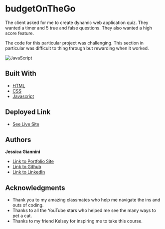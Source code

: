 # budgetOnTheGo 
<!-- UPDATE README!!!!! -->

The client asked for me to create dynamic web application quiz. They wanted a timer and 5 true and false questions. They also wanted a high score feature.

The code for this particular project was challenging. This section in particular was difficult to thing through but rewarding when it worked.

![JavaScript](/img/ScreenShotQuizMe.png)

## Built With

- [HTML](https://developer.mozilla.org/en-US/docs/Web/HTML)
- [CSS](https://developer.mozilla.org/en-US/docs/Web/CSS)
- [Javascript](https://developer.mozilla.org/en-US/docs/Web/JavaScript)

## Deployed Link

- [See Live Site](https://github.com/JessGiannini/QuizMe)

## Authors

**Jessica Giannini**

* [Link to Portfolio Site](https://jessgiannini.github.io/WebDeveloperPortfolio/)
* [Link to Github](https://github.com/jessgiannini)
* [Link to LinkedIn](https://www.linkedin.com/in/jessica-aletta-giannini-155b1310/)

## Acknowledgments

- Thank you to my amazing classmates who help me navigate the ins and outs of coding.
- Thanks to all the YouTube stars who helped me see the many ways to pet a cat.
- Thanks to my friend Kelsey for inspiring me to take this course.
